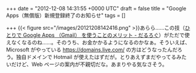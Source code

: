 
+++
date = "2012-12-08 14:31:55 +0000 UTC"
draft = false
title = "Google Apps（無償版）新規登録終了のお知らせ"
tags = []

+++
{{< figure src="/images/20121208142416.png"  >}}あらら……この技（<a href="https://blog.daruyanagi.jp/entry/2012/07/21/134131">ひとりで Google Apps （Gmail） を使うことのメリット - だるろぐ</a>）がただで使えなくなるのね……。そのうち、お金かかるようになるのかなぁ。そういえば、Microsoft がやっている <a href="https://domains.live.com/">https://domains.live.com/</a> の方はどうなったんだろう。独自ドメインで Hotmail が使えたはずだが。とりあえずまだやってるみたいだけど、Web ページの案内が不親切だな。あまりやる気なさそう。


